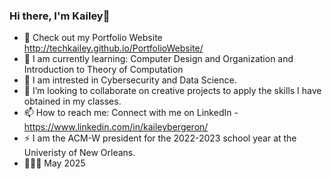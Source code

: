 ### Hi there, I'm Kailey👋

- 🔭 Check out my Portfolio Website http://techkailey.github.io/PortfolioWebsite/
- 🌱 I am currently learning: Computer Design and Organization and Introduction to Theory of Computation
- 👀 I am intrested in Cybersecurity and Data Science. 
- 👯 I’m looking to collaborate on creative projects to apply the skills I have obtained in my classes. 
- 📫 How to reach me: Connect with me on LinkedIn - https://www.linkedin.com/in/kaileybergeron/
- ⚡ I am the ACM-W president for the 2022-2023 school year at the Univeristy of New Orleans.
- 👩🏽‍🎓 May 2025 

